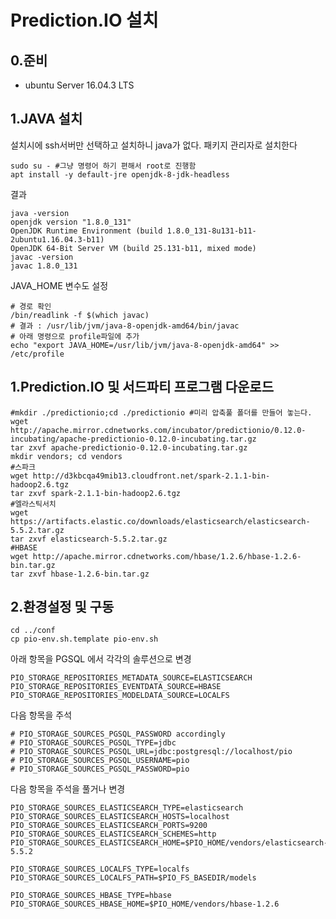 Prediction.IO 설치
=================

0.준비
-----

- ubuntu Server 16.04.3 LTS


1.JAVA 설치
----------

설치시에 ssh서버만 선택하고 설치하니 java가 없다.
패키지 관리자로 설치한다

    sudo su - #그냥 명령어 하기 편해서 root로 진행함
    apt install -y default-jre openjdk-8-jdk-headless

결과

    java -version
    openjdk version "1.8.0_131"
    OpenJDK Runtime Environment (build 1.8.0_131-8u131-b11-2ubuntu1.16.04.3-b11)
    OpenJDK 64-Bit Server VM (build 25.131-b11, mixed mode)
    javac -version
    javac 1.8.0_131

JAVA_HOME 변수도 설정

    # 경로 확인
    /bin/readlink -f $(which javac)
    # 결과 : /usr/lib/jvm/java-8-openjdk-amd64/bin/javac
    # 아래 명령으로 profile파일에 추가
    echo "export JAVA_HOME=/usr/lib/jvm/java-8-openjdk-amd64" >> /etc/profile

1.Prediction.IO 및 서드파티 프로그램 다운로드
--------------------------------------

    #mkdir ./predictionio;cd ./predictionio #미리 압축풀 폴더를 만들어 놓는다.
    wget http://apache.mirror.cdnetworks.com/incubator/predictionio/0.12.0-incubating/apache-predictionio-0.12.0-incubating.tar.gz
    tar zxvf apache-predictionio-0.12.0-incubating.tar.gz
    mkdir vendors; cd vendors
    #스파크
    wget http://d3kbcqa49mib13.cloudfront.net/spark-2.1.1-bin-hadoop2.6.tgz
    tar zxvf spark-2.1.1-bin-hadoop2.6.tgz
    #엘라스틱서치
    wget https://artifacts.elastic.co/downloads/elasticsearch/elasticsearch-5.5.2.tar.gz
    tar zxvf elasticsearch-5.5.2.tar.gz
    #HBASE
    wget http://apache.mirror.cdnetworks.com/hbase/1.2.6/hbase-1.2.6-bin.tar.gz
    tar zxvf hbase-1.2.6-bin.tar.gz

2.환경설정 및 구동
--------------

    cd ../conf
    cp pio-env.sh.template pio-env.sh

아래 항목을 PGSQL 에서 각각의 솔루션으로 변경

    PIO_STORAGE_REPOSITORIES_METADATA_SOURCE=ELASTICSEARCH
    PIO_STORAGE_REPOSITORIES_EVENTDATA_SOURCE=HBASE
    PIO_STORAGE_REPOSITORIES_MODELDATA_SOURCE=LOCALFS

다음 항목을 주석

    # PIO_STORAGE_SOURCES_PGSQL_PASSWORD accordingly
    # PIO_STORAGE_SOURCES_PGSQL_TYPE=jdbc
    # PIO_STORAGE_SOURCES_PGSQL_URL=jdbc:postgresql://localhost/pio
    # PIO_STORAGE_SOURCES_PGSQL_USERNAME=pio
    # PIO_STORAGE_SOURCES_PGSQL_PASSWORD=pio

다음 항목을 주석을 풀거나 변경

    PIO_STORAGE_SOURCES_ELASTICSEARCH_TYPE=elasticsearch
    PIO_STORAGE_SOURCES_ELASTICSEARCH_HOSTS=localhost
    PIO_STORAGE_SOURCES_ELASTICSEARCH_PORTS=9200
    PIO_STORAGE_SOURCES_ELASTICSEARCH_SCHEMES=http
    PIO_STORAGE_SOURCES_ELASTICSEARCH_HOME=$PIO_HOME/vendors/elasticsearch-5.5.2

    PIO_STORAGE_SOURCES_LOCALFS_TYPE=localfs
    PIO_STORAGE_SOURCES_LOCALFS_PATH=$PIO_FS_BASEDIR/models

    PIO_STORAGE_SOURCES_HBASE_TYPE=hbase
    PIO_STORAGE_SOURCES_HBASE_HOME=$PIO_HOME/vendors/hbase-1.2.6
